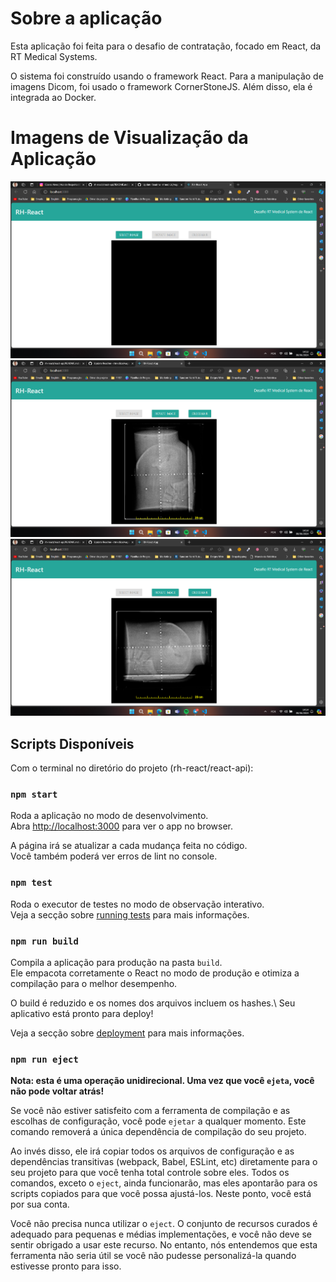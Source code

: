 # Sobre a aplicação

Esta aplicação foi feita para o desafio de contratação, focado em React, da RT Medical Systems.

O sistema foi construído usando o framework React. Para a manipulação de imagens Dicom, foi usado o framework CornerStoneJS. Além disso, ela é integrada ao Docker.

# Imagens de Visualização da Aplicação
<div align="center">
    <img src="assets/Desafio_page-1.png">
    <img src="assets/Desafio_page-2.png">
    <img src="assets/Desafio_page-3.png">
</div>
    
## Scripts Disponíveis

Com o terminal no diretório do projeto (rh-react/react-api):

### `npm start`

Roda a aplicação no modo de desenvolvimento.\
Abra [http://localhost:3000](http://localhost:3000) para ver o app no browser.

A página irá se atualizar a cada mudança feita no código.\
Você também poderá ver erros de lint no console.

### `npm test`

Roda o executor de testes no modo de observação interativo.\
Veja a secção sobre [running tests](https://facebook.github.io/create-react-app/docs/running-tests) para mais informações.

### `npm run build`

Compila a aplicação para produção na pasta `build`.\
Ele empacota corretamente o React no modo de produção e otimiza a compilação para o melhor desempenho.

O build é reduzido e os nomes dos arquivos incluem os hashes.\\
Seu aplicativo está pronto para deploy!

Veja a secção sobre [deployment](https://facebook.github.io/create-react-app/docs/deployment) para mais informações.

### `npm run eject`

**Nota: esta é uma operação unidirecional. Uma vez que você `ejeta`, você não pode voltar atrás!**

Se você não estiver satisfeito com a ferramenta de compilação e as escolhas de configuração, você pode `ejetar` a qualquer momento. Este comando removerá a única dependência de compilação do seu projeto.

Ao invés disso, ele irá copiar todos os arquivos de configuração e as dependências transitivas (webpack, Babel, ESLint, etc) diretamente para o seu projeto para que você tenha total controle sobre eles. Todos os comandos, exceto o `eject`, ainda funcionarão, mas eles apontarão para os scripts copiados para que você possa ajustá-los. Neste ponto, você está por sua conta.

Você não precisa nunca utilizar o `eject`. O conjunto de recursos curados é adequado para pequenas e médias implementações, e você não deve se sentir obrigado a usar este recurso. No entanto, nós entendemos que esta ferramenta não seria útil se você não pudesse personalizá-la quando estivesse pronto para isso.
